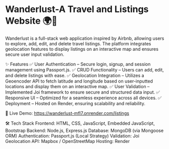 # Wanderlust-A Travel and Listings Website 🌍🏡

Wanderlust is a full-stack web application inspired by Airbnb, allowing users to explore, add, edit, and delete travel listings. The platform integrates geolocation features to display listings on an interactive map and ensures secure user input validation.

✨ Features
✅ User Authentication – Secure login, signup, and session management using Passport.js.
✅ CRUD Functionality – Users can add, edit, and delete listings with ease.
✅ Geolocation Integration – Utilizes a Geoencoder API to fetch latitude and longitude based on user-inputted locations and display them on an interactive map.
✅ User Validation – Implemented Joi framework to ensure secure and structured data input.
✅ Responsive UI – Optimized for a seamless experience across all devices.
✅ Deployment – Hosted on Render, ensuring scalability and reliability.

🔗 Live Demo: https://wanderlust-mfl7.onrender.com/listings

🛠️ Tech Stack
Frontend: HTML, CSS, JavaScript, Embedded JavaScript, Bootstrap
Backend: Node.js, Express.js
Database: MongoDB (via Mongoose ORM)
Authentication: Passport.js (Local Strategy)
Validation: Joi
Geolocation API: Mapbox / OpenStreetMap
Hosting: Render
